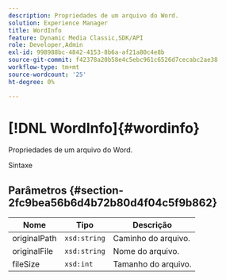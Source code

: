 ```yaml
---
description: Propriedades de um arquivo do Word.
solution: Experience Manager
title: WordInfo
feature: Dynamic Media Classic,SDK/API
role: Developer,Admin
exl-id: 998988bc-4842-4153-8b6a-af21a80c4e8b
source-git-commit: f42378a20b58e4c5ebc961c6526d7cecabc2ae38
workflow-type: tm+mt
source-wordcount: '25'
ht-degree: 0%

---
```


# [!DNL WordInfo]{#wordinfo}

Propriedades de um arquivo do Word.

Sintaxe

## Parâmetros {#section-2fc9bea56b6d4b72b80d4f04c5f9b862}

| Nome | Tipo | Descrição |
|---|---|---|
| originalPath | `xsd:string` | Caminho do arquivo. |
| originalFile | `xsd:string` | Nome do arquivo. |
| fileSize | `xsd:int` | Tamanho do arquivo. |
